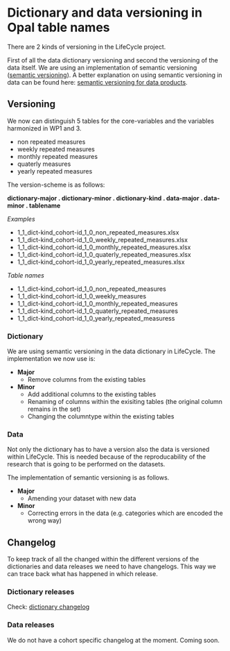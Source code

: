 # Dictionary and data versioning in Opal table names

There are 2 kinds of versioning in the LifeCycle project.

First of all the data dictionary versioning and second the versioning of the data itself. We are using an implementation of semantic versioning ([semantic versioning](https://semver.org)). A better explanation on using semantic versioning in data can be found here: [semantic versioning for data products](https://medium.com/data-architect/semantic-versioning-for-data-products-2b060962093).

## Versioning
We now can distinguish 5 tables for the core-variables and the variables harmonized in WP1 and 3.
* non repeated measures
* weekly repeated measures
* monthly repeated measures
* quaterly measures
* yearly repeated measures

The version-scheme is as follows:

**dictionary-major . dictionary-minor . dictionary-kind . data-major . data-minor . tablename**

*Examples*
* 1_1_dict-kind_cohort-id_1_0_non_repeated_measures.xlsx
* 1_1_dict-kind_cohort-id_1_0_weekly_repeated_measures.xlsx
* 1_1_dict-kind_cohort-id_1_0_monthly_repeated_measures.xlsx
* 1_1_dict-kind_cohort-id_1_0_quaterly_repeated_measures.xlsx
* 1_1_dict-kind_cohort-id_1_0_yearly_repeated_measures.xlsx

*Table names*
* 1_1_dict-kind_cohort-id_1_0_non_repeated_measures
* 1_1_dict-kind_cohort-id_1_0_weekly_measures
* 1_1_dict-kind_cohort-id_1_0_monthly_repeated_measures
* 1_1_dict-kind_cohort-id_1_0_quaterly_repeated_measures
* 1_1_dict-kind_cohort-id_1_0_yearly_repeated_measuress

### Dictionary
We are using semantic versioning in the data dictionary in LifeCycle. The implementation we now use is:

* **Major**
  * Remove columns from the existing tables
* **Minor**
  * Add additional columns to the existing tables
  * Renaming of columns within the exisiting tables (the original column remains in the set)
  * Changing the columntype within the existing tables

### Data
Not only the dictionary has to have a version also the data is versioned within LifeCycle. This is needed because of the reproducability of the research that is going to be performed on the datasets.

The implementation of semantic versioning is as follows.
* **Major**
  * Amending your dataset with new data
* **Minor**
  * Correcting errors in the data (e.g. categories which are encoded the wrong way)

## Changelog
To keep track of all the changed within the different versions of the dictionaries and data releases we need to have changelogs. This way we can trace back what has happened in which release.

### Dictionary releases
Check: [dictionary changelog](./changelogs/DICTIONARY_CHANGELOG.md)

### Data releases
We do not have a cohort specific changelog at the moment. Coming soon.
